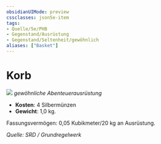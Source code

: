 ```yaml
---
obsidianUIMode: preview
cssclasses: json5e-item
tags:
- Quelle/5e/PHB
- Gegenstand/Ausrüstung
- Gegenstand/Seltenheit/gewöhnlich
aliases: ["Basket"]
---
```

# Korb
![](../../../99%20-%20Setup/Files/Bildersammlung/Symbolik/Gegenstände.webp#token)
*gewöhnliche Abenteuerausrüstung*  

- **Kosten**: 4 Silbermünzen
- **Gewicht**: 1,0 kg.

Fassungsvermögen: 0,05 Kubikmeter/20 kg an Ausrüstung.

*Quelle: SRD / Grundregelwerk*